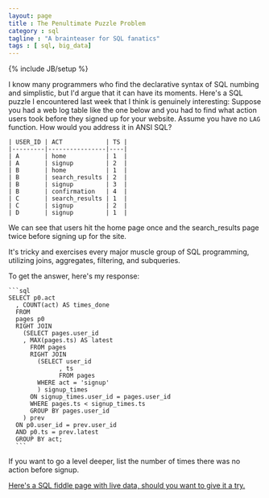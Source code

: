 ```yaml
---
layout: page
title : The Penultimate Puzzle Problem
category : sql
tagline : "A brainteaser for SQL fanatics"
tags : [ sql, big_data]
---
```

{% include JB/setup %}

I know many programmers who find the declarative syntax of SQL numbing and simplistic, but I'd argue that it can have its moments.
Here's a SQL puzzle I encountered last week that I think is genuinely interesting: Suppose you had a web log table 
like the one below and you had to find what action users took before they signed up for your website.
Assume you have no <code>LAG</code> function. How would you address it in ANSI SQL?

    | USER_ID | ACT            | TS |
    |---------|----------------|----|
    | A       | home           | 1  |
    | A       | signup         | 2  |
    | B       | home           | 1  |
    | B       | search_results | 2  |
    | B       | signup         | 3  |
    | B       | confirmation   | 4  |
    | C       | search_results | 1  |
    | C       | signup         | 2  |
    | D       | signup         | 1  |

We can see that users hit the home page once and the search_results page twice before signing up for the site.

It's tricky and exercises every major muscle group of SQL programming, utilizing joins, aggregates, filtering, and subqueries.

To get the answer, here's my response:

    ```sql
    SELECT p0.act
      , COUNT(act) AS times_done
      FROM
      pages p0
      RIGHT JOIN
        (SELECT pages.user_id
        , MAX(pages.ts) AS latest
          FROM pages
          RIGHT JOIN 
            (SELECT user_id
                  , ts
                  FROM pages
            WHERE act = 'signup'
            ) signup_times
          ON signup_times.user_id = pages.user_id
          WHERE pages.ts < signup_times.ts
          GROUP BY pages.user_id
        ) prev
      ON p0.user_id = prev.user_id
      AND p0.ts = prev.latest
      GROUP BY act;
      ```

If you want to go a level deeper, list the number of times there was no action before signup.

[Here's a SQL fiddle page with live data, should you want to give it a try.](http://sqlfiddle.com/#!4/651a48/1)
